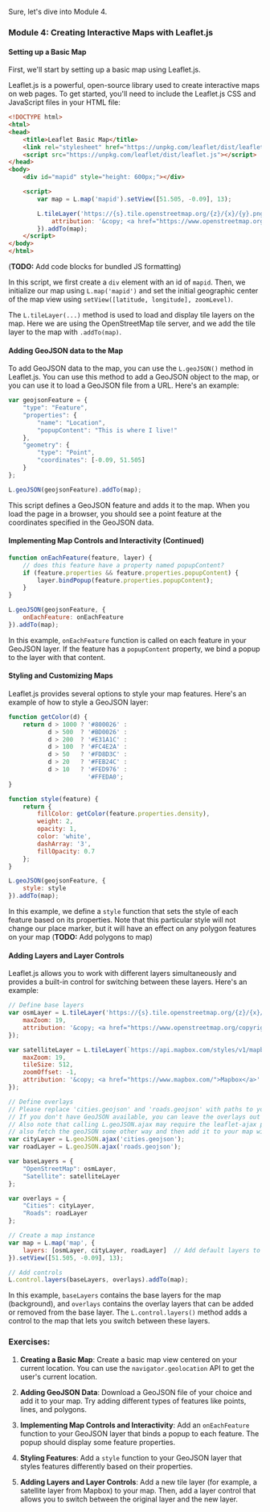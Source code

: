 Sure, let's dive into Module 4.

### Module 4: Creating Interactive Maps with Leaflet.js

#### Setting up a Basic Map

First, we'll start by setting up a basic map using Leaflet.js. 

Leaflet.js is a powerful, open-source library used to create interactive maps on web pages. To get started, you'll need to include the Leaflet.js CSS and JavaScript files in your HTML file:

```html
<!DOCTYPE html>
<html>
<head>
    <title>Leaflet Basic Map</title>
    <link rel="stylesheet" href="https://unpkg.com/leaflet/dist/leaflet.css" />
    <script src="https://unpkg.com/leaflet/dist/leaflet.js"></script>
</head>
<body>
    <div id="mapid" style="height: 600px;"></div>

    <script>
        var map = L.map('mapid').setView([51.505, -0.09], 13);

        L.tileLayer('https://{s}.tile.openstreetmap.org/{z}/{x}/{y}.png', {
            attribution: '&copy; <a href="https://www.openstreetmap.org/copyright">OpenStreetMap</a> contributors'
        }).addTo(map);
    </script>
</body>
</html>
```

(**TODO:** Add code blocks for bundled JS formatting)

In this script, we first create a `div` element with an id of `mapid`. Then, we initialize our map using `L.map('mapid')` and set the initial geographic center of the map view using `setView([latitude, longitude], zoomLevel)`. 

The `L.tileLayer(...)` method is used to load and display tile layers on the map. Here we are using the OpenStreetMap tile server, and we add the tile layer to the map with `.addTo(map)`.

#### Adding GeoJSON data to the Map

To add GeoJSON data to the map, you can use the `L.geoJSON()` method in Leaflet.js. You can use this method to add a GeoJSON object to the map, or you can use it to load a GeoJSON file from a URL. Here's an example:

```javascript
var geojsonFeature = {
    "type": "Feature",
    "properties": {
        "name": "Location",
        "popupContent": "This is where I live!"
    },
    "geometry": {
        "type": "Point",
        "coordinates": [-0.09, 51.505]
    }
};

L.geoJSON(geojsonFeature).addTo(map);
```

This script defines a GeoJSON feature and adds it to the map. When you load the page in a browser, you should see a point feature at the coordinates specified in the GeoJSON data.

#### Implementing Map Controls and Interactivity (Continued)

```javascript
function onEachFeature(feature, layer) {
    // does this feature have a property named popupContent?
    if (feature.properties && feature.properties.popupContent) {
        layer.bindPopup(feature.properties.popupContent);
    }
}

L.geoJSON(geojsonFeature, {
    onEachFeature: onEachFeature
}).addTo(map);
```

In this example, `onEachFeature` function is called on each feature in your GeoJSON layer. If the feature has a `popupContent` property, we bind a popup to the layer with that content.

#### Styling and Customizing Maps

Leaflet.js provides several options to style your map features. Here's an example of how to style a GeoJSON layer:

```javascript
function getColor(d) {
    return d > 1000 ? '#800026' :
           d > 500  ? '#BD0026' :
           d > 200  ? '#E31A1C' :
           d > 100  ? '#FC4E2A' :
           d > 50   ? '#FD8D3C' :
           d > 20   ? '#FEB24C' :
           d > 10   ? '#FED976' :
                      '#FFEDA0';
}

function style(feature) {
    return {
        fillColor: getColor(feature.properties.density),
        weight: 2,
        opacity: 1,
        color: 'white',
        dashArray: '3',
        fillOpacity: 0.7
    };
}

L.geoJSON(geojsonFeature, {
    style: style
}).addTo(map);
```

In this example, we define a `style` function that sets the style of each feature based on its properties. Note that this particular style will not change our place marker, but it will have an effect on any polygon features on your map (**TODO:** Add polygons to map)

#### Adding Layers and Layer Controls

Leaflet.js allows you to work with different layers simultaneously and provides a built-in control for switching between these layers. Here's an example:

```javascript
// Define base layers
var osmLayer = L.tileLayer('https://{s}.tile.openstreetmap.org/{z}/{x}/{y}.png', {
    maxZoom: 19,
    attribution: '&copy; <a href="https://www.openstreetmap.org/copyright">OpenStreetMap</a> contributors'
});

var satelliteLayer = L.tileLayer(`https://api.mapbox.com/styles/v1/mapbox/satellite-v9/tiles/{z}/{x}/{y}?access_token=${YOUR_ACCESS_TOKEN}`, {
    maxZoom: 19,
    tileSize: 512,
    zoomOffset: -1,
    attribution: '&copy; <a href="https://www.mapbox.com/">Mapbox</a>'
});

// Define overlays
// Please replace 'cities.geojson' and 'roads.geojson' with paths to your actual GeoJSON files
// If you don't have GeoJSON available, you can leave the overlays out and only add the baseLayers.
// Also note that calling L.geoJSON.ajax may require the leaflet-ajax plugin, but that you could
// also fetch the geoJSON some other way and then add it to your map with L.geoJSON
var cityLayer = L.geoJSON.ajax('cities.geojson'); 
var roadLayer = L.geoJSON.ajax('roads.geojson');

var baseLayers = {
    "OpenStreetMap": osmLayer,
    "Satellite": satelliteLayer
};

var overlays = {
    "Cities": cityLayer,
    "Roads": roadLayer
};

// Create a map instance
var map = L.map('map', {
    layers: [osmLayer, cityLayer, roadLayer]  // Add default layers to the map
}).setView([51.505, -0.09], 13);

// Add controls
L.control.layers(baseLayers, overlays).addTo(map);
```

In this example, `baseLayers` contains the base layers for the map (background), and `overlays` contains the overlay layers that can be added or removed from the base layer. The `L.control.layers()` method adds a control to the map that lets you switch between these layers.

### Exercises:

1. **Creating a Basic Map**: Create a basic map view centered on your current location. You can use the `navigator.geolocation` API to get the user's current location.

2. **Adding GeoJSON Data**: Download a GeoJSON file of your choice and add it to your map. Try adding different types of features like points, lines, and polygons.

3. **Implementing Map Controls and Interactivity**: Add an `onEachFeature` function to your GeoJSON layer that binds a popup to each feature. The popup should display some feature properties.

4. **Styling Features**: Add a `style` function to your GeoJSON layer that styles features differently based on their properties.

5. **Adding Layers and Layer Controls**: Add a new tile layer (for example, a satellite layer from Mapbox) to your map. Then, add a layer control that allows you to switch between the original layer and the new layer.